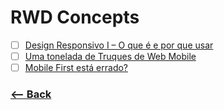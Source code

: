 # RWD Concepts

- [ ] [Design Responsivo I – O que é e por que usar](http://blog.popupdesign.com.br/design-responsivo-i-o-que-e-e-por-que-usar/)
- [ ] [Uma tonelada de Truques de Web Mobile](https://www.youtube.com/watch?v=aH9eVa2cTcM)
- [ ] [Mobile First está errado?](https://www.youtube.com/watch?v=Rrys1PVR5tQ)

### [<-- Back](https://github.com/simoneas02/crazy-learning/)

